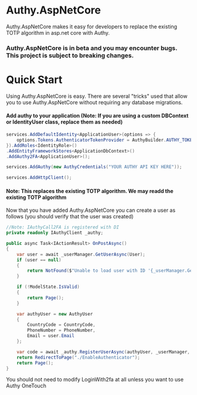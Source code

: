 # Authy.AspNetCore
Authy.AspNetCore makes it easy for developers to replace the existing TOTP algorithm in asp.net core with Authy. 

### Authy.AspNetCore is in beta and you may encounter bugs. This project is subject to breaking changes.

# Quick Start
Using Authy.AspNetCore is easy. There are several "tricks" used that allow you to use Authy.AspNetCore without requiring any database migrations.

#### Add authy to your application (Note: If you are using a custom DBContext or IdentityUser class, replace them as needed)

```cs
services.AddDefaultIdentity<ApplicationUser>(options => {
    options.Tokens.AuthenticatorTokenProvider = AuthyBuilder.AUTHY_TOKEN_PROVIDER_NAME;
}).AddRoles<IdentityRole>()
.AddEntityFrameworkStores<ApplicationDbContext>()
.AddAuthy2FA<ApplicationUser>();

services.AddAuthy(new AuthyCredentials("YOUR AUTHY API KEY HERE"));

services.AddHttpClient();
```

#### Note: This replaces the existing TOTP algorithm. We may readd the existing TOTP algorithm

Now that you have added Authy.AspNetCore you can create a user as follows (you should verify that the user was created)

```cs
//Note: IAuthyCall2FA is registered with DI
private readonly IAuthyClient _authy;

public async Task<IActionResult> OnPostAsync()
{
    var user = await _userManager.GetUserAsync(User);
    if (user == null)
    {
        return NotFound($"Unable to load user with ID '{_userManager.GetUserId(User)}'.");
    }

    if (!ModelState.IsValid)
    {
        return Page();
    }

    var authyUser = new AuthyUser
    {
        CountryCode = CountryCode,
        PhoneNumber = PhoneNumber,
        Email = user.Email
    };

    var code = await _authy.RegisterUserAsync(authyUser, _userManager, user);
    return RedirectToPage("./EnableAuthenticator");
    return Page();
}
```

You should not need to modify LoginWith2fa at all unless you want to use Authy OneTouch

